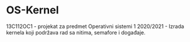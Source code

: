 # OS-Kernel

13С112ОС1 - projekat za predmet Operativni sistemi 1 2020/2021 - Izrada kernela koji podržava rad sa nitima, semafore i događaje.
